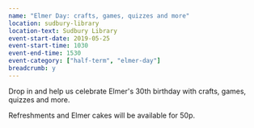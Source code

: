 ```yaml
---
name: "Elmer Day: crafts, games, quizzes and more"
location: sudbury-library
location-text: Sudbury Library
event-start-date: 2019-05-25
event-start-time: 1030
event-end-time: 1530
event-category: ["half-term", "elmer-day"]
breadcrumb: y
---
```


Drop in and help us celebrate Elmer's 30th birthday with crafts, games, quizzes and more.

Refreshments and Elmer cakes will be available for 50p.
